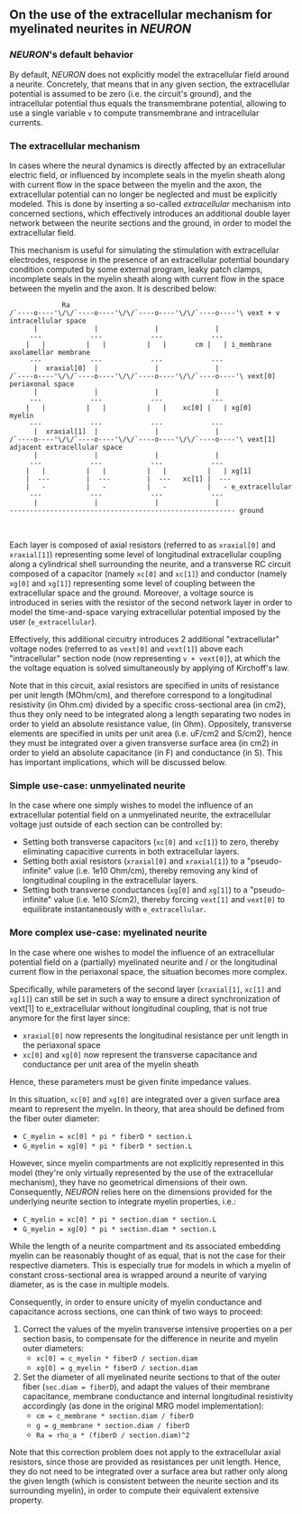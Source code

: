 ## On the use of the extracellular mechanism for myelinated neurites in *NEURON*

### *NEURON*'s default behavior

By default, *NEURON* does not explicitly model the extracellular field around a neurite. Concretely, that means that in any given section, the extracellular potential is assumed to be zero (i.e. the circuit's ground), and the intracellular potential thus equals the transmembrane potential, allowing to use a single variable `v` to compute transmembrane and intracellular currents.

### The extracellular mechanism

In cases where the neural dynamics is directly affected by an extracellular electric field, or influenced by incomplete seals in the myelin sheath along with current flow in the space between the myelin and the axon, the extracellular potential can no longer be neglected and must be explicitly modeled. This is done by inserting a so-called *extracellular* mechanism into concerned sections, which effectively introduces an additional double layer network between the neurite sections and the ground, in order to model the extracellular field.

This mechanism is useful for simulating the stimulation with extracellular electrodes, response in the presence of an extracellular potential boundary condition computed by some external program, leaky patch clamps, incomplete seals in the myelin sheath along with current flow in the space between the myelin and the axon. It is described below:

```text
             Ra
/`----o----'\/\/`----o----'\/\/`----o----'\/\/`----o----'\ vext + v           intracellular space
      |              |              |              |
     ---            ---            ---            ---
    |   |          |   |          |   |       cm |   | i_membrane             axolamellar membrane
     ---            ---            ---            ---
      |  xraxial[0]  |              |              |
/`----o----'\/\/`----o----'\/\/`----o----'\/\/`----o----'\ vext[0]            periaxonal space
      |              |              |              |
     ---            ---            ---            --- 
    |   |          |   |          |   |    xc[0] |   | xg[0]                  myelin 
     ---            ---            ---            ---
      |  xraxial[1]  |              |              |
/`----o----'\/\/`----o----'\/\/`----o----'\/\/`----o----'\ vext[1]            adjacent extracellular space
      |              |              |              |
     ---            ---            ---            ---     
    |   |          |   |          |   |          |   | xg[1]
    |  ---         |  ---         |  ---   xc[1] |  ---  
    |   -          |   -          |   -          |   - e_extracellular
     ---            ---            ---            ---     
      |              |              |              |
-------------------------------------------------------- ground
```
<br>

Each layer is composed of axial resistors (referred to as `xraxial[0]` and `xraxial[1]`) representing some level of longitudinal extracellular coupling along a cylindrical shell surrounding the neurite, and a transverse RC circuit composed of a capacitor (namely `xc[0]` and `xc[1]`) and conductor (namely `xg[0]` and `xg[1]`) representing some level of coupling between the extracellular space and the ground. Moreover, a voltage source is introduced in series with the resistor of the second network layer in order to model the time-and-space varying extracellular potential imposed by the user (`e_extracellular`).

Effectively, this additional circuitry introduces 2 additional "extracellular" voltage nodes (referred to as `vext[0]` and `vext[1]`) above each "intracellular" section node (now representing `v + vext[0]`), at which the the voltage equation is solved simultaneously by applying of Kirchoff's law.

Note that in this circuit, axial resistors are specified in units of resistance per unit length (MOhm/cm), and therefore correspond to a longitudinal resistivity (in Ohm.cm) divided by a specific cross-sectional area (in cm2), thus they only need to be integrated along a length separating two nodes in order to yield an absolute resistance value, (in Ohm).
Oppositely, transverse elements are specified in units per unit area (i.e. uF/cm2 and S/cm2), hence they must be integrated over a given transverse surface area (in cm2) in order to yield an absolute capacitance (in F) and conductance (in S). This has important implications, which will be discussed below.

### Simple use-case: unmyelinated neurite

In the case where one simply wishes to model the influence of an extracellular potential field on a unmyelinated neurite, the extracellular voltage just outside of each section can be controlled by:
- Setting both transverse capacitors (`xc[0]` and `xc[1]`) to zero, thereby eliminating capacitive currents in both extracellular layers.
- Setting both axial resistors (`xraxial[0]` and `xraxial[1]`) to a "pseudo-infinite" value (i.e. 1e10 Ohm/cm), thereby removing any kind of longitudinal coupling in the extracellular layers.
- Setting both transverse conductances (`xg[0]` and `xg[1]`) to a "pseudo-infinite" value (i.e. 1e10 S/cm2), thereby forcing `vext[1]` and `vext[0]` to equilibrate instantaneously with `e_extracellular`.

### More complex use-case: myelinated neurite

In the case where one wishes to model the influence of an extracellular potential field on a (partially) myelinated neurite and / or the longitudinal current flow in the periaxonal space, the situation becomes more complex.

Specifically, while parameters of the second layer (`xraxial[1]`, `xc[1]` and `xg[1]`) can still be set in such a way to ensure a direct synchronization of vext[1] to e_extracellular without longitudinal coupling, that is not true anymore for the first layer since:
- `xraxial[0]` now represents the longitudinal resistance per unit length in the periaxonal space
- `xc[0]` and `xg[0]` now represent the transverse capacitance and conductance per unit area of the myelin sheath

Hence, these parameters must be given finite impedance values.

In this situation, `xc[0]` and `xg[0]` are integrated over a given surface area meant to represent the myelin.
In theory, that area should be defined from the fiber outer diameter:
- `C_myelin = xc[0] * pi * fiberD * section.L`
- `G_myelin = xg[0] * pi * fiberD * section.L`

However, since myelin compartments are not explicitly represented in this model (they're only virtually represented by the use of the extracellular mechanism), they have no geometrical dimensions of their own. Consequently, *NEURON* relies here on the dimensions provided for the underlying neurite section to integrate myelin properties, i.e.:
- `C_myelin = xc[0] * pi * section.diam * section.L`
- `G_myelin = xg[0] * pi * section.diam * section.L`

While the length of a neurite compartment and its associated embedding myelin can be reasonably thought of as equal, that is not the case for their respective diameters. This is especially true for models in which a myelin of constant cross-sectional area is wrapped around a neurite of varying diameter, as is the case in multiple models.

Consequently, in order to ensure unicity of myelin conductance and capacitance across sections, one can think of two ways to proceed:
1. Correct the values of the myelin transverse intensive properties on a per section basis, to compensate for the difference in neurite and myelin outer diameters:
    - `xc[0] = c_myelin * fiberD / section.diam`
    - `xg[0] = g_myelin * fiberD / section.diam`
2. Set the diameter of all myelinated neurite sections to that of the outer fiber (`sec.diam = fiberD`), and adapt the values of their membrane capacitance, membrane conductance and internal longitudinal resistivity accordingly (as done in the original MRG model implementation):
    - `cm = c_membrane * section.diam / fiberD`
    - `g = g_membrane * section.diam / fiberD`
    - `Ra = rho_a * (fiberD / section.diam)^2`

Note that this correction problem does not apply to the extracellular axial resistors, since those are provided as resistances per unit length. Hence, they do not need to be integrated over a surface area but rather only along the given length (which is consistent between the neurite section and its surrounding myelin), in order to compute their equivalent extensive property.
